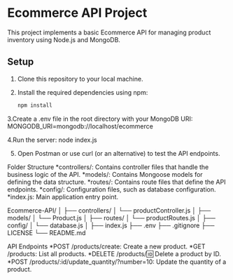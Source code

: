 
# Ecommerce API Project

This project implements a basic Ecommerce API for managing product inventory using Node.js and MongoDB.

## Setup

1. Clone this repository to your local machine.

2. Install the required dependencies using npm:

   ```bash
   npm install

3.Create a .env file in the root directory with your MongoDB URI:
MONGODB_URI=mongodb://localhost/ecommerce

4.Run the server:
node index.js

5. Open Postman or use curl (or an alternative) to test the API endpoints.


Folder Structure
*controllers/: Contains controller files that handle the business logic of the API.
*models/: Contains Mongoose models for defining the data structure.
*routes/: Contains route files that define the API endpoints.
*config/: Configuration files, such as database configuration.
*index.js: Main application entry point.

Ecommerce-API/
│
├── controllers/
│ └── productController.js
│
├── models/
│ └── Product.js
│
├── routes/
│ └── productRoutes.js
│
├── config/
│ └── database.js
│
├── index.js
├── .env
├── .gitignore
├── LICENSE
└── README.md





API Endpoints
*POST /products/create: Create a new product.
*GET /products: List all products.
*DELETE /products/:id: Delete a product by ID.
*POST /products/:id/update_quantity/?number=10: Update the quantity of a product.

